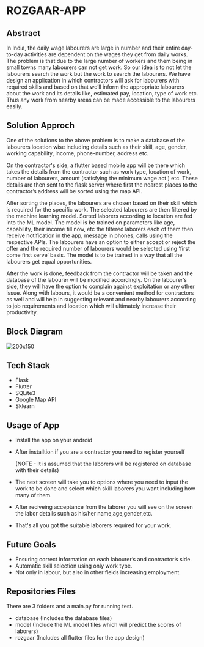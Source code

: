 # ROZGAAR-APP 

## Abstract
In India, the daily wage labourers are large in number and their entire day-to-day activities are dependent on the wages they get from daily works. The problem is that due to the large number of workers and them being in small towns many labourers can not get work. So our idea is to not let the labourers search the work but the work to search the labourers.
We have design an application in which contractors will ask for labourers with required skills and based on that we’ll inform the appropriate labourers about the work and its details like, estimated pay, location, type of work etc. Thus any work from nearby areas can be made accessible to the labourers easily.

## Solution Approch 
One of the solutions to the above problem is to make a database of the labourers location wise including details such as their skill, age, gender, working capability, income, phone-number, address etc.

On the contractor's side, a flutter based mobile app will be there which takes the details from the contractor such as work type, location of work, number of labourers, amount (satisfying the minimum wage act ) etc. These details are then sent to the flask server where first the nearest places to the contractor’s address will be sorted using the map API.

After sorting the places, the labourers are chosen based on their skill which is required for the specific work. The selected labourers are then filtered by the machine learning model. Sorted laborers according to location are fed into the ML model. The model is be trained on parameters like age, capability, their income till now, etc  the filtered laborers  each of them then receive notification in the app, message in phones, calls using the respective APIs. The labourers have an option to either accept or reject the offer and the required number of labourers would be selected using ‘first come first serve’ basis. The model is to  be trained in a way that all the labourers get equal opportunities.

After the work is done, feedback from the contractor will be taken and the database of the labourer will be modified accordingly. On the labourer’s side, they will have the option to complain against exploitation or any other issue.
Along with labours, it would be a convenient method for contractors as well and will help in suggesting relevant and nearby labourers according to job requirements and location  which will ultimately increase their productivity.

## Block Diagram
![200x150](https://github.com/silentkiller101099/open-innovation-rozgaar/blob/master/img/Block%20diagram.jpg "Block Diagram")

## Tech Stack 
- Flask
- Flutter
- SQLite3
- Google Map API
- Sklearn

## Usage of App
- Install the app on your android 
- After installtion if you are a contractor you need to register yourself 

  (NOTE - It is assumed that the laborers will be registered on database with their details)
- The next screen will take you to options where you need to input the work to be done and select which skill laborers you want            including how many of them.
- After reciveing acceptance from the laborer you will see on the screen the labor details such as his/her name,age,gender,etc.
- That's all you got the suitable laborers required for your work.


## Future Goals
- Ensuring correct information on each labourer’s and contractor’s side.
- Automatic skill selection using only work type.
- Not only in labour, but also in other fields increasing employment.


## Repositories Files
There are 3 folders and a main.py for running test.

- database (Includes the database files)
- model (Include the ML model files which will predict the scores of laborers)
- rozgaar (Includes all flutter files for the app design)

         
